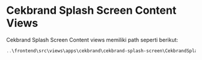# Cekbrand Splash Screen Content Views

Cekbrand Splash Screen Content views memiliki path seperti berikut:

```powershell
..\frontend\src\views\apps\cekbrand\cekbrand-splash-screen\CekbrandSplashScreenContent.vue
```
